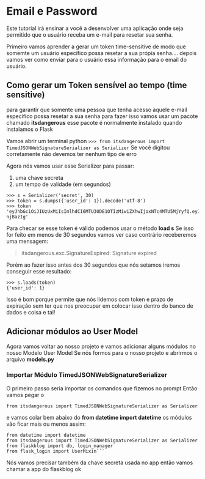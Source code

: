 # Email e Password
Este tutorial irá ensinar a você a desenvolver uma aplicação onde seja permitido que o usuário receba um e-mail para resetar sua senha.

Primeiro vamos aprender a gerar um token time-sensitive de modo que somemte um usuário específico possa resetar a sua própia senha.... depois vamos ver como enviar para o usuário essa informação para o email do usuário.

## Como gerar um Token sensível ao tempo (time sensitive)
para garantir que somente uma pessoa que tenha acesso àquele e-mail específico possa resetar a sua senha
para fazer isso vamos usar um pacote chamado __itsdangerous__
esse pacote é normalmente instalado quando instalamos o Flask

Vamos abrir um terminal python
``` >>> from itsdangerous import TimedJSONWebSignatureSerializer as Serializer ```
Se você digitou corretamente não devemos ter nenhum tipo de erro

Agora nós vamos usar esse Serializer para passar:
1. uma chave secreta
2. um tempo de validade (em segundos)

```
>>> s = Serializer('secret', 30)
>>> token = s.dumps({'user_id': 1}).decode('utf-8')
>>> token
'eyJhbGciOiJIUzUxMiIsImlhdCI6MTU3ODE1OTIzMiwiZXhwIjoxNTc4MTU5MjYyfQ.eyJ1c2VyX2lkIjoxfQ.7G26p6OYxCb1SeXLuFZTuKg1P6JXppIrERcnGAu37EAOqTtYcA64TgMGXjLPKu7UwYX3g9tJ0VEX4E-njBazIg'
```
Para checar se esse token é válido podemos usar o método __load s__ 
Se isso for feito em menos de 30 segundos vamos ver caso contrário receberemos uma mensagem:
> itsdangerous.exc.SignatureExpired: Signature expired

Porém ao fazer isso antes dos 30 segundos que nós setamos iremos conseguir esse resultado:
```
>>> s.loads(token)
{'user_id': 1}
``` 

Isso é bom porque permite que nós lidemos com token e prazo de expiração sem ter que nos preocupar em colocar isso dentro do banco de dados e coisa e tal!

## Adicionar módulos ao User Model
Agora vamos voltar ao nosso projeto e vamos adicionar alguns módulos no nosso Modelo User Model
Se nós formos para o nosso projeto e abrirmos o arquivo __models.py__

### Importar Módulo TimedJSONWebSignatureSerializer
O primeiro passo seria importar os comandos que fizemos no prompt 
Então vamos pegar o
```
from itsdangerous import TimedJSONWebSignatureSerializer as Serializer
```
e vamos colar bem abaixo do __from datetime import datetime__
os módulos vão ficar mais ou menos assim:

```
from datetime import datetime
from itsdangerous import TimedJSONWebSignatureSerializer as Serializer
from flaskblog import db, login_manager
from flask_login import UserMixin```
```

Nós vamos precisar também da chave secreta usada no app
então vamos chamar a app do flaskblog ok 




